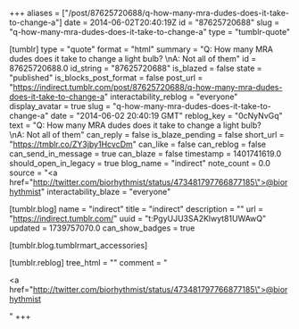 +++
aliases = ["/post/87625720688/q-how-many-mra-dudes-does-it-take-to-change-a"]
date = 2014-06-02T20:40:19Z
id = "87625720688"
slug = "q-how-many-mra-dudes-does-it-take-to-change-a"
type = "tumblr-quote"

[tumblr]
type = "quote"
format = "html"
summary = "Q: How many MRA dudes does it take to change a light bulb? \nA: Not all of them"
id = 87625720688.0
id_string = "87625720688"
is_blazed = false
state = "published"
is_blocks_post_format = false
post_url = "https://indirect.tumblr.com/post/87625720688/q-how-many-mra-dudes-does-it-take-to-change-a"
interactability_reblog = "everyone"
display_avatar = true
slug = "q-how-many-mra-dudes-does-it-take-to-change-a"
date = "2014-06-02 20:40:19 GMT"
reblog_key = "0cNyNvGq"
text = "Q: How many MRA dudes does it take to change a light bulb?<br/>\nA: Not all of them"
can_reply = false
is_blaze_pending = false
short_url = "https://tmblr.co/ZY3jby1HcvcDm"
can_like = false
can_reblog = false
can_send_in_message = true
can_blaze = false
timestamp = 1401741619.0
should_open_in_legacy = true
blog_name = "indirect"
note_count = 0.0
source = "<a href=\"http://twitter.com/biorhythmist/status/473481797766877185\">@biorhythmist</a>"
interactability_blaze = "everyone"

[tumblr.blog]
name = "indirect"
title = "indirect"
description = ""
url = "https://indirect.tumblr.com/"
uuid = "t:PgyUJU3SA2Klwyt81UWAwQ"
updated = 1739757070.0
can_show_badges = true

[tumblr.blog.tumblrmart_accessories]

[tumblr.reblog]
tree_html = ""
comment = "<p><a href=\"http://twitter.com/biorhythmist/status/473481797766877185\">@biorhythmist</a></p>"
+++
